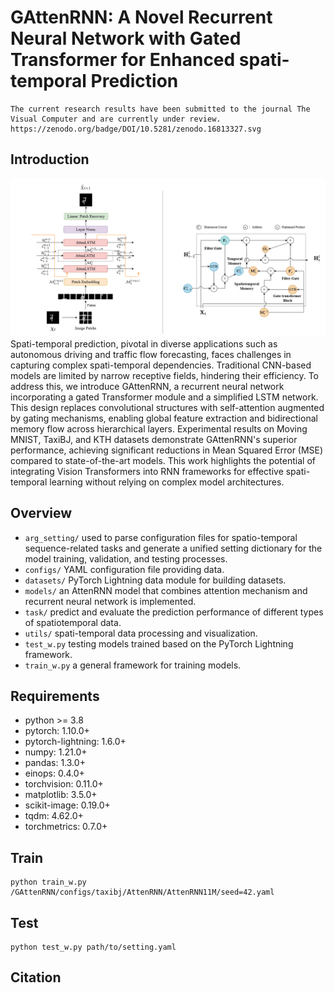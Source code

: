 # GAttenRNN: A Novel Recurrent Neural Network with Gated Transformer for Enhanced spati-temporal Prediction
    The current research results have been submitted to the journal The Visual Computer and are currently under review.
    https://zenodo.org/badge/DOI/10.5281/zenodo.16813327.svg
## Introduction
![architecture](GAttenRNN_architecture.png)
Spati-temporal prediction, pivotal in diverse applications such as autonomous driving and traffic flow forecasting, faces challenges in capturing complex spati-temporal dependencies. Traditional CNN-based models are limited by narrow receptive fields, hindering their efficiency. To address this, we introduce GAttenRNN, a recurrent neural network incorporating a gated Transformer module and a simplified LSTM network. This design replaces convolutional structures with self-attention augmented by gating mechanisms, enabling global feature extraction and bidirectional memory flow across hierarchical layers. Experimental results on Moving MNIST, TaxiBJ, and KTH datasets demonstrate GAttenRNN's superior performance, achieving significant reductions in Mean Squared Error (MSE) compared to state-of-the-art models. This work highlights the potential of integrating Vision Transformers into RNN frameworks for effective spati-temporal learning without relying on complex model architectures.
## Overview
- `arg_setting/` used to parse configuration files for spatio-temporal sequence-related tasks and generate a unified setting dictionary for the model training, validation, and testing processes.
- `configs/` YAML configuration file providing data.
- `datasets/` PyTorch Lightning data module for building datasets.
- `models/` an AttenRNN model that combines attention mechanism and recurrent neural network is implemented.
- `task/` predict and evaluate the prediction performance of different types of spatiotemporal data.
- `utils/` spati-temporal data processing and visualization.
- `test_w.py` testing models trained based on the PyTorch Lightning framework.
- `train_w.py` a general framework for training models.
## Requirements
- python >= 3.8
- pytorch: 1.10.0+
- pytorch-lightning: 1.6.0+
- numpy: 1.21.0+
- pandas: 1.3.0+
- einops: 0.4.0+
- torchvision: 0.11.0+
- matplotlib: 3.5.0+
- scikit-image: 0.19.0+
- tqdm: 4.62.0+
- torchmetrics: 0.7.0+
## Train
    python train_w.py /GAttenRNN/configs/taxibj/AttenRNN/AttenRNN11M/seed=42.yaml
## Test
    python test_w.py path/to/setting.yaml
## Citation

